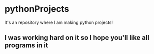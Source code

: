# pythonProjects
It's an repository where I am making python projects!

## I was working hard on it so I hope you'll like all programs in it
